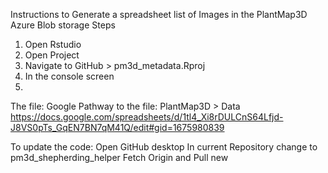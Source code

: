 Instructions to Generate a spreadsheet list of Images in the PlantMap3D Azure Blob storage
Steps
1. Open Rstudio
2. Open Project
3. Navigate to GitHub > pm3d_metadata.Rproj
4. In the console screen
5. 

The file:
Google Pathway to the file: PlantMap3D > Data https://docs.google.com/spreadsheets/d/1tl4_Xi8rDULCnS64Lfjd-J8VS0pTs_GqEN7BN7qM41Q/edit#gid=1675980839 


To update the code:
Open GitHub desktop
In current Repository change to pm3d_shepherding_helper
Fetch Origin and Pull new 
